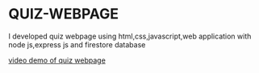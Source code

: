 # QUIZ-WEBPAGE
I developed quiz webpage using html,css,javascript,web application with node js,express js and firestore database 

[video demo of quiz webpage](https://drive.google.com/file/d/1YfroGN24_7bxMYD2h-NeEvM9lvD88lNH/view?usp=sharing)
